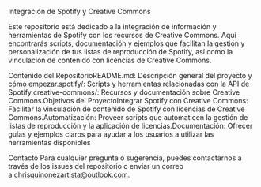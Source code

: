Integración de Spotify y Creative Commons

Este repositorio está dedicado a la integración de información y herramientas de Spotify con los recursos de Creative Commons. Aquí encontrarás scripts, documentación y ejemplos que facilitan la gestión y personalización de tus listas de reproducción de Spotify, así como la vinculación de contenido con licencias de Creative Commons.

Contenido del RepositorioREADME.md: Descripción general del proyecto y cómo empezar.spotify/: Scripts y herramientas relacionadas con la API de Spotify.creative-commons/: Recursos y documentación sobre Creative Commons.Objetivos del ProyectoIntegrar Spotify con Creative Commons: Facilitar la vinculación de contenido de Spotify con licencias de Creative Commons.Automatización: Proveer scripts que automaticen la gestión de listas de reproducción y la aplicación de licencias.Documentación: Ofrecer guías y ejemplos claros para ayudar a los usuarios a utilizar las herramientas disponibles

Contacto
Para cualquier pregunta o sugerencia, puedes contactarnos a través de los issues del repositorio o enviar un correo a chrisquinonezartista@outlook.com.
